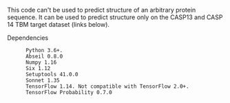 
This code can't be used to predict structure of an arbitrary protein sequence. It can be used to predict structure only on the CASP13 and CASP 14 TBM target dataset (links below).

Dependencies

          Python 3.6+.
          Abseil 0.8.0
          Numpy 1.16
          Six 1.12
          Setuptools 41.0.0
          Sonnet 1.35
          TensorFlow 1.14. Not compatible with TensorFlow 2.0+.
          TensorFlow Probability 0.7.0

